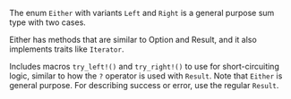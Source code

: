 The enum `Either` with variants `Left` and `Right` is a general purpose
sum type with two cases.

Either has methods that are similar to Option and Result, and it also implements
traits like `Iterator`.

Includes macros `try_left!()` and `try_right!()` to use for
short-circuiting logic, similar to how the `?` operator is used with `Result`.
Note that `Either` is general purpose. For describing success or error, use the
regular `Result`.
